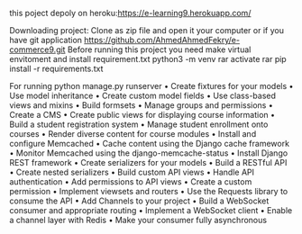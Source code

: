 
this poject depoly on heroku:https://e-learning9.herokuapp.com/

Downloading project: Clone as zip file and open it your computer or if you have git application https://github.com/AhmedAhmedFekry/e-commerce9.git Before running this project you need make virtual envitoment and install requirement.txt python3 -m venv rar activate rar pip install -r requirements.txt

For running
    python manage.py runserver
• Create fixtures for your models
• Use model inheritance
• Create custom model fields
• Use class-based views and mixins
• Build formsets
• Manage groups and permissions
• Create a CMS
• Create public views for displaying course information
• Build a student registration system
• Manage student enrollment onto courses
• Render diverse content for course modules
• Install and configure Memcached
• Cache content using the Django cache framework
• Monitor Memcached using the django-memcache-status
• Install Django REST framework
• Create serializers for your models
• Build a RESTful API
• Create nested serializers
• Build custom API views
• Handle API authentication
• Add permissions to API views
• Create a custom permission
• Implement viewsets and routers
• Use the Requests library to consume the API
• Add Channels to your project
• Build a WebSocket consumer and appropriate routing
• Implement a WebSocket client
• Enable a channel layer with Redis
• Make your consumer fully asynchronous
